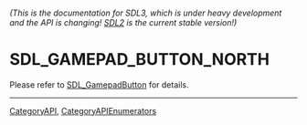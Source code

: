###### (This is the documentation for SDL3, which is under heavy development and the API is changing! [SDL2](https://wiki.libsdl.org/SDL2/) is the current stable version!)
# SDL_GAMEPAD_BUTTON_NORTH

Please refer to [SDL_GamepadButton](SDL_GamepadButton) for details.

----
[CategoryAPI](CategoryAPI), [CategoryAPIEnumerators](CategoryAPIEnumerators)

